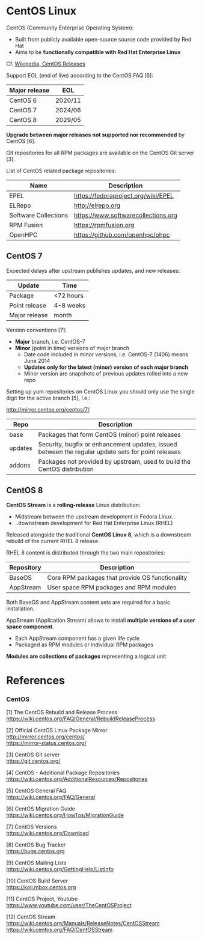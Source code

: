 # CentOS Linux

CentOS (Community Enterprise Operating System):

* Built from publicly available open-source source code provided by Red Hat
* Aims to be **functionally compatible with Red Hat Enterprise Linux**

Cf. [Wikipedia, CentOS Releases](https://en.wikipedia.org/wiki/CentOS#CentOS_releases)

Support EOL (end of live) according to the CentOS FAQ [5]:

Major release | EOL
--------------|----------------------
CentOS 6      | 2020/11
CentOS 7      | 2024/06
CentOS 8      | 2029/05

**Upgrade between major releases not supported nor recommended** by CentOS [6].

Git repositories for all RPM packages are available on the CentOS Git server [3].

List of CentOS related package repositories:

Name                  | Description
----------------------|------------------------
EPEL                  | https://fedoraproject.org/wiki/EPEL
ELRepo                | http://elrepo.org
Software Collections  | https://www.softwarecollections.org
RPM Fusion            | https://rpmfusion.org
OpenHPC               | https://github.com/openhpc/ohpc

## CentOS 7

Expected delays after upstream publishes updates, and new releases:

Update        | Time
--------------|--------
Package       | <72 hours
Point release | 4-8 weeks
Major release | month

Version conventions [7]:

* **Major** branch, i.e. CentOS-7
* **Minor** (point in time) versions of major branch
  - Date code included in minor versions, i.e. CentOS-7 (1406) means June 2014
  - **Updates only for the latest (minor) version of each major branch**
  - Minor version are snapshots of previous updates rolled into a new repo

Setting up yum repositories on CentOS Linux you should only use the single digit 
for the active branch [5], i.e.:

<http://mirror.centos.org/centos/7/>

Repo      | Description
----------|------------------------
base      | Packages that form CentOS (minor) point releases
updates   | Security, bugfix or enhancement updates, issued between the regular update sets for point releases
addons    | Packages not provided by upstream, used to build the CentOS distribution


## CentOS 8

**CentOS Stream** is a **rolling-release** Linux distribution:

* Midstream between the upstream development in Fedora Linux..
* ..downstream development for Red Hat Enterprise Linux (RHEL)

Released alongside the traditional **CentOS Linux 8**, which is a downstream
rebuild of the current RHEL 8 release.

RHEL 8 content is distributed through the two main repositories:

Repository | Description
-----------|------------------------
BaseOS     | Core RPM packages that provide OS functionality
AppStream  | User space RPM packages and RPM modules

Both BaseOS and AppStream content sets are required for a basic installation.

AppStream (Application Stream) allows to install **multiple versions of a user
space component**.

* Each AppStream component has a given life cycle
* Packaged as RPM modules or individual RPM packages

**Modules are collections of packages** representing a logical unit.



# References

### CentOS

[1] The CentOS Rebuild and Release Process  
<https://wiki.centos.org/FAQ/General/RebuildReleaseProcess>

[2] Official CentOS Linux Package Mirror  
<http://mirror.centos.org/centos/>  
<https://mirror-status.centos.org/>

[3] CentOS Git server  
<https://git.centos.org/>

[4] CentOS - Additional Package Repositories  
<https://wiki.centos.org/AdditionalResources/Repositories>

[5] CentOS General FAQ  
<https://wiki.centos.org/FAQ/General>

[6] CentOS Migration Guide  
<https://wiki.centos.org/HowTos/MigrationGuide>

[7] CentOS Versions  
<https://wiki.centos.org/Download>

[8] CentOS Bug Tracker  
<https://bugs.centos.org>

[9] CentOS Mailing Lists  
<https://wiki.centos.org/GettingHelp/ListInfo>

[10] CentOS Build Server  
<https://koji.mbox.centos.org>

[11] CentOS Project, Youtube  
<https://www.youtube.com/user/TheCentOSProject>

[12] CentOS Stream  
<https://wiki.centos.org/Manuals/ReleaseNotes/CentOSStream>  
<https://wiki.centos.org/FAQ/CentOSStream>
